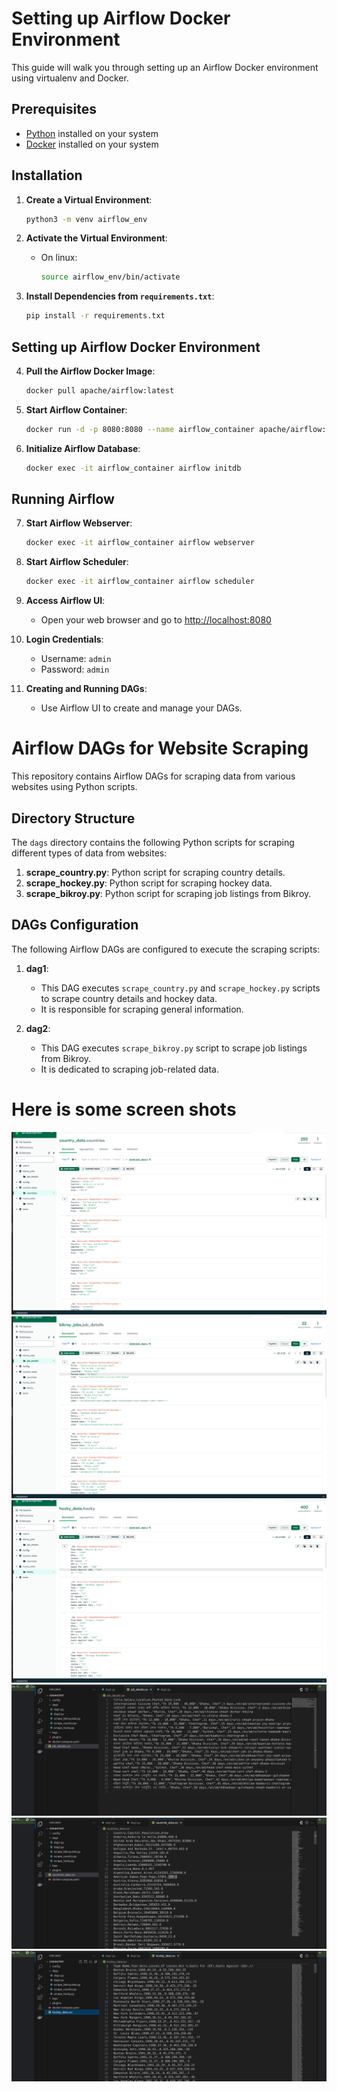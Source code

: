 # Setting up Airflow Docker Environment

This guide will walk you through setting up an Airflow Docker environment using virtualenv and Docker.

## Prerequisites

- [Python](https://www.python.org/downloads/) installed on your system
- [Docker](https://docs.docker.com/get-docker/) installed on your system

## Installation

1. **Create a Virtual Environment**: 
    ```bash
    python3 -m venv airflow_env
    ```

2. **Activate the Virtual Environment**:
    - On linux:
        ```bash
        source airflow_env/bin/activate
        ```
    

3. **Install Dependencies from `requirements.txt`**:
    ```bash
    pip install -r requirements.txt
    ```

## Setting up Airflow Docker Environment

4. **Pull the Airflow Docker Image**:
    ```bash
    docker pull apache/airflow:latest
    ```

5. **Start Airflow Container**:
    ```bash
    docker run -d -p 8080:8080 --name airflow_container apache/airflow:latest
    ```

6. **Initialize Airflow Database**:
    ```bash
    docker exec -it airflow_container airflow initdb
    ```

## Running Airflow

7. **Start Airflow Webserver**:
    ```bash
    docker exec -it airflow_container airflow webserver
    ```

8. **Start Airflow Scheduler**:
    ```bash
    docker exec -it airflow_container airflow scheduler
    ```

9. **Access Airflow UI**:
    - Open your web browser and go to [http://localhost:8080](http://localhost:8080)

10. **Login Credentials**:
    - Username: `admin`
    - Password: `admin`

11. **Creating and Running DAGs**:
    - Use Airflow UI to create and manage your DAGs.

# Airflow DAGs for Website Scraping

This repository contains Airflow DAGs for scraping data from various websites using Python scripts.

## Directory Structure

The `dags` directory contains the following Python scripts for scraping different types of data from websites:

1. **scrape_country.py**: Python script for scraping country details.
2. **scrape_hockey.py**: Python script for scraping hockey data.
3. **scrape_bikroy.py**: Python script for scraping job listings from Bikroy.

## DAGs Configuration

The following Airflow DAGs are configured to execute the scraping scripts:

1. **dag1**:
    - This DAG executes `scrape_country.py` and `scrape_hockey.py` scripts to scrape country details and hockey data.
    - It is responsible for scraping general information.

2. **dag2**:
    - This DAG executes `scrape_bikroy.py` script to scrape job listings from Bikroy.
    - It is dedicated to scraping job-related data.
  

# Here is some screen shots  
![alt text](https://github.com/mehrazrumman/CodingTest/blob/main/image/mong1.png?raw=true)
![alt text](https://github.com/mehrazrumman/CodingTest/blob/main/image/mong2.png?raw=true)
![alt text](https://github.com/mehrazrumman/CodingTest/blob/main/image/mongo3.png?raw=true)
![alt text](https://github.com/mehrazrumman/CodingTest/blob/main/image/csv1.png?raw=true)
![alt text](https://github.com/mehrazrumman/CodingTest/blob/main/image/csv2.png?raw=true)
![alt text](https://github.com/mehrazrumman/CodingTest/blob/main/image/csv3.png?raw=true)
